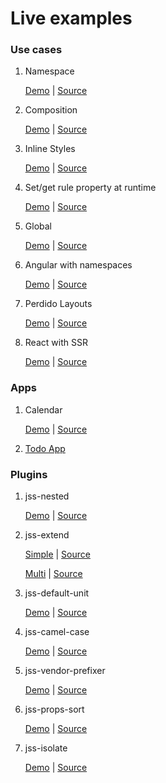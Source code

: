 # Live examples

### Use cases

1. Namespace

   [Demo](./namespace/index.html) | [Source](http://github.com/cssinjs/examples/tree/gh-pages/namespace)
1. Composition

   [Demo](./composition/index.html) | [Source](http://github.com/cssinjs/examples/tree/gh-pages/composition)
1. Inline Styles

   [Demo](./inline/index.html) | [Source](http://github.com/cssinjs/examples/tree/gh-pages/inline)
1. Set/get rule property at runtime

   [Demo](./dynamic-props/index.html) | [Source](http://github.com/cssinjs/examples/tree/gh-pages/dynamic-props)
1. Global

   [Demo](./global/index.html) | [Source](http://github.com/cssinjs/examples/tree/gh-pages/global)
1. Angular with namespaces

   [Demo](./angular/index.html) | [Source](http://github.com/cssinjs/examples/tree/gh-pages/angular)
1. Perdido Layouts

   [Demo](./perdido/index.html) | [Source](http://github.com/cssinjs/examples/tree/gh-pages/perdido)
1. React with SSR

   [Demo](./react-ssr/dist/index.html) | [Source](http://github.com/cssinjs/examples/tree/gh-pages/react-ssr)

### Apps

1. Calendar

   [Demo](./calendar/index.html) | [Source](http://github.com/cssinjs/examples/tree/gh-pages/calendar)
1. [Todo App](https://github.com/tizmagik/react-todomvc-jss)

### Plugins

1. jss-nested

   [Demo](./plugins/jss-nested/simple/index.html) | [Source](http://github.com/cssinjs/examples/tree/gh-pages/plugins/jss-nested/simple)
1. jss-extend

   [Simple](./plugins/jss-extend/simple/index.html) | [Source](http://github.com/cssinjs/examples/tree/gh-pages/plugins/jss-extend/simple)

   [Multi](./plugins/jss-extend/multi/index.html) | [Source](http://github.com/cssinjs/examples/tree/gh-pages/plugins/jss-extend/multi)
1. jss-default-unit

   [Demo](./plugins/jss-default-unit/simple/index.html) | [Source](http://github.com/cssinjs/examples/tree/gh-pages/plugins/jss-default-unit/simple)
1. jss-camel-case

   [Demo](./plugins/jss-camel-case/simple/index.html) | [Source](http://github.com/cssinjs/examples/tree/gh-pages/plugins/jss-camel-case/simple)
1. jss-vendor-prefixer

   [Demo](./plugins/jss-vendor-prefixer/simple/index.html) | [Source](http://github.com/cssinjs/examples/tree/gh-pages/plugins/jss-vendor-prefixer/simple)
1. jss-props-sort

   [Demo](./plugins/jss-props-sort/simple/index.html) | [Source](http://github.com/cssinjs/examples/tree/gh-pages/plugins/jss-props-sort/simple)
1. jss-isolate

   [Demo](./plugins/jss-isolate/simple/index.html) | [Source](http://github.com/cssinjs/examples/tree/gh-pages/plugins/jss-isolate/simple)